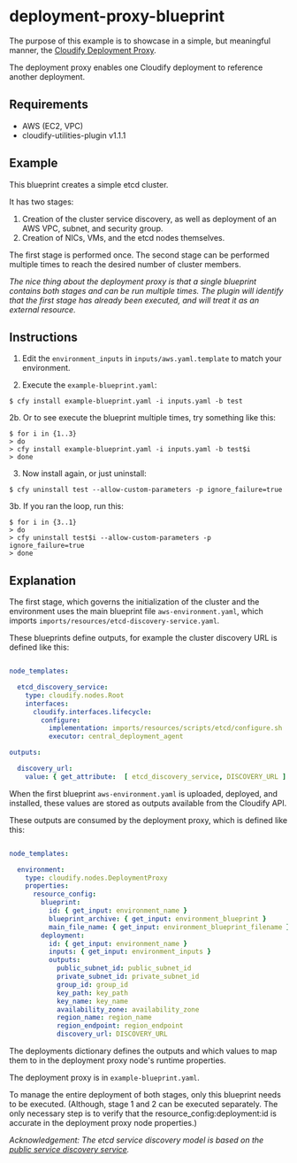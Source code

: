 # deployment-proxy-blueprint

The purpose of this example is to showcase in a simple, but meaningful manner, the [Cloudify Deployment Proxy](https://github.com/cloudify-incubator/cloudify-utilities-plugin/tree/v1.1.1/cloudify_deployment_proxy).

The deployment proxy enables one Cloudify deployment to reference another deployment.


## Requirements

- AWS (EC2, VPC)
- cloudify-utilities-plugin v1.1.1


## Example

This blueprint creates a simple etcd cluster.

It has two stages:

1. Creation of the cluster service discovery, as well as deployment of an AWS VPC, subnet, and security group.
2. Creation of NICs, VMs, and the etcd nodes themselves.

The first stage is performed once. The second stage can be performed multiple times to reach the desired number of cluster members.

_The nice thing about the deployment proxy is that a single blueprint contains both stages and can be run multiple times. The plugin will identify that the first stage has already been executed, and will treat it as an external resource._


## Instructions

1. Edit the `environment_inputs` in `inputs/aws.yaml.template` to match your environment.

2. Execute the `example-blueprint.yaml`:

```shell
$ cfy install example-blueprint.yaml -i inputs.yaml -b test
```

2b. Or to see execute the blueprint multiple times, try something like this:

```shell
$ for i in {1..3}
> do
> cfy install example-blueprint.yaml -i inputs.yaml -b test$i
> done
```

3. Now install again, or just uninstall:

```shell
$ cfy uninstall test --allow-custom-parameters -p ignore_failure=true
```

3b. If you ran the loop, run this:

```shell
$ for i in {3..1}
> do
> cfy uninstall test$i --allow-custom-parameters -p ignore_failure=true
> done
```


## Explanation

The first stage, which governs the initialization of the cluster and the environment uses the main blueprint file ```aws-environment.yaml```, which imports ```imports/resources/etcd-discovery-service.yaml```.

These blueprints define outputs, for example the cluster discovery URL is defined like this:

```yaml

node_templates:

  etcd_discovery_service:
    type: cloudify.nodes.Root
    interfaces:
      cloudify.interfaces.lifecycle:
        configure:
          implementation: imports/resources/scripts/etcd/configure.sh
          executor: central_deployment_agent

outputs:

  discovery_url:
    value: { get_attribute:  [ etcd_discovery_service, DISCOVERY_URL ] }

```

When the first blueprint ```aws-environment.yaml``` is uploaded, deployed, and installed, these values are stored as outputs available from the Cloudify API.

These outputs are consumed by the deployment proxy, which is defined like this:

```yaml

node_templates:

  environment:
    type: cloudify.nodes.DeploymentProxy
    properties:
      resource_config:
        blueprint:
          id: { get_input: environment_name }
          blueprint_archive: { get_input: environment_blueprint }
          main_file_name: { get_input: environment_blueprint_filename }
        deployment:
          id: { get_input: environment_name }
          inputs: { get_input: environment_inputs }
          outputs:
            public_subnet_id: public_subnet_id
            private_subnet_id: private_subnet_id
            group_id: group_id
            key_path: key_path
            key_name: key_name
            availability_zone: availability_zone
            region_name: region_name
            region_endpoint: region_endpoint
            discovery_url: DISCOVERY_URL

```

The deployments dictionary defines the outputs and which values to map them to in the deployment proxy node's runtime properties.

The deployment proxy is in ```example-blueprint.yaml```.

To manage the entire deployment of both stages, only this blueprint needs to be executed. (Although, stage 1 and 2 can be executed separately. The only necessary step is to verify that the resource_config:deployment:id is accurate in the deployment proxy node properties.)


*Acknowledgement: The etcd service discovery model is based on the [public service discovery service](https://coreos.com/etcd/docs/latest/op-guide/clustering.html#etcd-discovery).*
